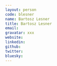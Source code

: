 ```yaml
---
layout: person
code: blesner
name: Bartosz Lesner
title: Bartosz Lesner
email:
gravatar: xxx
website: 
linkedin: 
github: 
twitter: 
bluesky: 
---
```


